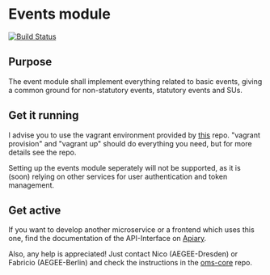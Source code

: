 # Events module
[![Build Status](https://travis-ci.org/AEGEE/oms-events.svg?branch=dev)](https://travis-ci.org/AEGEE/oms-events)


## Purpose

The event module shall implement everything related to basic events, giving a common ground for non-statutory events, statutory events and SUs.

## Get it running

I advise you to use the vagrant environment provided by [this](https://github.com/AEGEE/oms-development-vm) repo. "vagrant provision" and "vagrant up" should do everything you need, but for more details see the repo.

Setting up the events module seperately will not be supported, as it is (soon) relying on other services for user authentication and token management.

## Get active

If you want to develop another microservice or a frontend which uses this one, find the documentation of the API-Interface on [Apiary](http://docs.omsevents.apiary.io/#). 

Also, any help is appreciated! Just contact Nico (AEGEE-Dresden) or Fabricio (AEGEE-Berlin) and check the instructions in the [oms-core](https://github.com/AEGEE/oms-core) repo.

